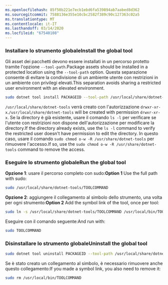 ```yaml
---
ms.openlocfilehash: 85f50b221e7ecb1ebd6fa539894ab7aabed8d362
ms.sourcegitcommit: 7588136e355e10cbc2582f389c90c127363c02a5
ms.translationtype: MT
ms.contentlocale: it-IT
ms.lasthandoff: 03/14/2020
ms.locfileid: "67540108"
---
```

### <a name="install-the-global-tool"></a><span data-ttu-id="0920c-101">Installare lo strumento globale</span><span class="sxs-lookup"><span data-stu-id="0920c-101">Install the global tool</span></span>

<span data-ttu-id="0920c-102">Gli asset dei pacchetti devono essere installati in un percorso protetto tramite l'opzione `--tool-path`.</span><span class="sxs-lookup"><span data-stu-id="0920c-102">Package assets should be installed in a protected location using the `--tool-path` option.</span></span> <span data-ttu-id="0920c-103">Questa separazione consente di evitare la condivisione di un ambiente utente con restrizioni in un ambiente con privilegi elevati.</span><span class="sxs-lookup"><span data-stu-id="0920c-103">This separation avoids sharing a restricted user environment with an elevated environment.</span></span>

```bash
sudo dotnet tool install PACKAGEID --tool-path /usr/local/share/dotnet-tools
```

<span data-ttu-id="0920c-104">`/usr/local/share/dotnet-tools` verrà creato con l'autorizzazione `drwxr-xr-x`.</span><span class="sxs-lookup"><span data-stu-id="0920c-104">`/usr/local/share/dotnet-tools` will be created with permission `drwxr-xr-x`.</span></span> <span data-ttu-id="0920c-105">Se la directory è già esistente, usare il comando `ls -l` per verificare se l'utente con restrizioni non dispone dell'autorizzazione per modificare la directory.</span><span class="sxs-lookup"><span data-stu-id="0920c-105">If the directory already exists, use the `ls -l` command to verify the restricted user doesn't have permission to edit the directory.</span></span> <span data-ttu-id="0920c-106">In questo caso, usare il comando `sudo chmod o-w -R /usr/share/dotnet-tools` per rimuovere l'accesso.</span><span class="sxs-lookup"><span data-stu-id="0920c-106">If so, use the `sudo chmod o-w -R /usr/share/dotnet-tools` command to remove the access.</span></span>

### <a name="run-the-global-tool"></a><span data-ttu-id="0920c-107">Eseguire lo strumento globale</span><span class="sxs-lookup"><span data-stu-id="0920c-107">Run the global tool</span></span>

<span data-ttu-id="0920c-108">**Opzione 1**: usare il percorso completo con sudo:</span><span class="sxs-lookup"><span data-stu-id="0920c-108">**Option 1** Use the full path with sudo:</span></span>

```bash
sudo /usr/local/share/dotnet-tools/TOOLCOMMAND
```

<span data-ttu-id="0920c-109">**Opzione 2**: aggiungere il collegamento al simbolo dello strumento, una volta per ogni strumento:</span><span class="sxs-lookup"><span data-stu-id="0920c-109">**Option 2** Add the symbol link of the tool, once per tool:</span></span>

```bash
sudo ln -s /usr/local/share/dotnet-tools/TOOLCOMMAND /usr/local/bin/TOOLCOMMAND
```

<span data-ttu-id="0920c-110">Eseguire con il comando seguente:</span><span class="sxs-lookup"><span data-stu-id="0920c-110">And run with:</span></span>

```bash
sudo TOOLCOMMAND
```

### <a name="uninstall-the-global-tool"></a><span data-ttu-id="0920c-111">Disinstallare lo strumento globale</span><span class="sxs-lookup"><span data-stu-id="0920c-111">Uninstall the global tool</span></span>

```bash
sudo dotnet tool uninstall PACKAGEID --tool-path /usr/local/share/dotnet-tools
```

<span data-ttu-id="0920c-112">Se è stato creato un collegamento al simbolo, è necessario rimuovere anche questo collegamento:</span><span class="sxs-lookup"><span data-stu-id="0920c-112">If you made a symbol link, you also need to remove it:</span></span>

```bash
sudo rm /usr/local/bin/TOOLCOMMAND
```
